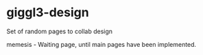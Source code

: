 # giggl3-design
Set of random pages to collab design

memesis - Waiting page, until main pages have been implemented.
